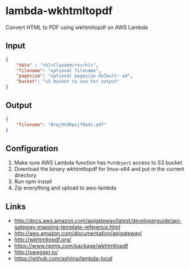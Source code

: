 # lambda-wkhtmltopdf
Convert HTML to PDF using wkhtmltopdf on AWS Lambda

## Input

```json
{
    "data" : "<h1>Claudemiro</h1>",
    "filename": "optional filename",
    "pagesize": "optional pagesize default: a4",
    "bucket": "s3 bucket to use for output"
}
```

## Output

```json
{
    "filename": "8rqj9td0pvjf9a4i.pdf"
}
```

## Configuration

1. Make sure AWS Lambda function has `PutObject` access to S3 bucket
2. Download the binary wkhtmltopdf for linux-x64 and put in the current directory
3. Run npm install
4. Zip everything and upload to aws-lambda

## Links

* http://docs.aws.amazon.com/apigateway/latest/developerguide/api-gateway-mapping-template-reference.html
* http://aws.amazon.com/documentation/apigateway/
* http://wkhtmltopdf.org/
* https://www.npmjs.com/package/wkhtmltopdf
* http://swagger.io/
* https://github.com/ashiina/lambda-local
